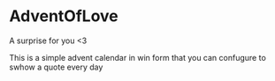 # AdventOfLove
A surprise for you &lt;3

This is a simple advent calendar in win form that you can confugure to swhow a quote every day
